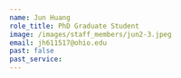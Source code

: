 ```yaml
---
name: Jun Huang
role_title: PhD Graduate Student
image: /images/staff_members/jun2-3.jpeg
email: jh611517@ohio.edu
past: false
past_service:
---
```


